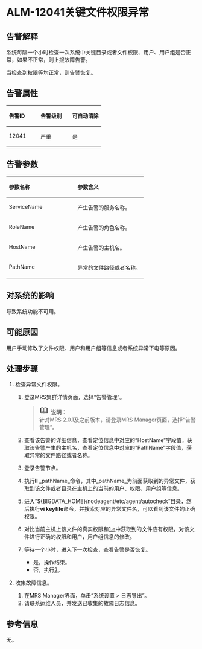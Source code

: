 # ALM-12041关键文件权限异常<a name="ZH-CN_TOPIC_0191883131"></a>

## 告警解释<a name="zh-cn_topic_0191813951_section3610056195959"></a>

系统每隔一个小时检查一次系统中关键目录或者文件权限、用户、用户组是否正常，如果不正常，则上报故障告警。

当检查到权限等均正常，则告警恢复。

## 告警属性<a name="zh-cn_topic_0191813951_section2860326595959"></a>

<a name="zh-cn_topic_0191813951_table3516315895959"></a>
<table><thead align="left"><tr id="zh-cn_topic_0191813951_row998916095959"><th class="cellrowborder" valign="top" width="33.33333333333333%" id="mcps1.1.4.1.1"><p id="zh-cn_topic_0191813951_p381563195959"><a name="zh-cn_topic_0191813951_p381563195959"></a><a name="zh-cn_topic_0191813951_p381563195959"></a><strong id="zh-cn_topic_0191813951_b3434068295959"><a name="zh-cn_topic_0191813951_b3434068295959"></a><a name="zh-cn_topic_0191813951_b3434068295959"></a>告警ID</strong></p>
</th>
<th class="cellrowborder" valign="top" width="33.33333333333333%" id="mcps1.1.4.1.2"><p id="zh-cn_topic_0191813951_p3013186195959"><a name="zh-cn_topic_0191813951_p3013186195959"></a><a name="zh-cn_topic_0191813951_p3013186195959"></a><strong id="zh-cn_topic_0191813951_b275129495959"><a name="zh-cn_topic_0191813951_b275129495959"></a><a name="zh-cn_topic_0191813951_b275129495959"></a>告警级别</strong></p>
</th>
<th class="cellrowborder" valign="top" width="33.33333333333333%" id="mcps1.1.4.1.3"><p id="zh-cn_topic_0191813951_p2152827995959"><a name="zh-cn_topic_0191813951_p2152827995959"></a><a name="zh-cn_topic_0191813951_p2152827995959"></a><strong id="zh-cn_topic_0191813951_b5953678495959"><a name="zh-cn_topic_0191813951_b5953678495959"></a><a name="zh-cn_topic_0191813951_b5953678495959"></a>可自动清除</strong></p>
</th>
</tr>
</thead>
<tbody><tr id="zh-cn_topic_0191813951_row5775016095959"><td class="cellrowborder" valign="top" width="33.33333333333333%" headers="mcps1.1.4.1.1 "><p id="zh-cn_topic_0191813951_p4725135695959"><a name="zh-cn_topic_0191813951_p4725135695959"></a><a name="zh-cn_topic_0191813951_p4725135695959"></a>12041</p>
</td>
<td class="cellrowborder" valign="top" width="33.33333333333333%" headers="mcps1.1.4.1.2 "><p id="zh-cn_topic_0191813951_p215465395959"><a name="zh-cn_topic_0191813951_p215465395959"></a><a name="zh-cn_topic_0191813951_p215465395959"></a>严重</p>
</td>
<td class="cellrowborder" valign="top" width="33.33333333333333%" headers="mcps1.1.4.1.3 "><p id="zh-cn_topic_0191813951_p4030924395959"><a name="zh-cn_topic_0191813951_p4030924395959"></a><a name="zh-cn_topic_0191813951_p4030924395959"></a>是</p>
</td>
</tr>
</tbody>
</table>

## 告警参数<a name="zh-cn_topic_0191813951_section2723887295959"></a>

<a name="zh-cn_topic_0191813951_table5886503695959"></a>
<table><thead align="left"><tr id="zh-cn_topic_0191813951_row1790276795959"><th class="cellrowborder" valign="top" width="50%" id="mcps1.1.3.1.1"><p id="zh-cn_topic_0191813951_p4083800395959"><a name="zh-cn_topic_0191813951_p4083800395959"></a><a name="zh-cn_topic_0191813951_p4083800395959"></a><strong id="zh-cn_topic_0191813951_b3199771095959"><a name="zh-cn_topic_0191813951_b3199771095959"></a><a name="zh-cn_topic_0191813951_b3199771095959"></a>参数名称</strong></p>
</th>
<th class="cellrowborder" valign="top" width="50%" id="mcps1.1.3.1.2"><p id="zh-cn_topic_0191813951_p4167773295959"><a name="zh-cn_topic_0191813951_p4167773295959"></a><a name="zh-cn_topic_0191813951_p4167773295959"></a><strong id="zh-cn_topic_0191813951_b3955527395959"><a name="zh-cn_topic_0191813951_b3955527395959"></a><a name="zh-cn_topic_0191813951_b3955527395959"></a>参数含义</strong></p>
</th>
</tr>
</thead>
<tbody><tr id="zh-cn_topic_0191813951_row4986052295959"><td class="cellrowborder" valign="top" width="50%" headers="mcps1.1.3.1.1 "><p id="zh-cn_topic_0191813951_p3324912810027"><a name="zh-cn_topic_0191813951_p3324912810027"></a><a name="zh-cn_topic_0191813951_p3324912810027"></a>ServiceName</p>
</td>
<td class="cellrowborder" valign="top" width="50%" headers="mcps1.1.3.1.2 "><p id="zh-cn_topic_0191813951_p882488010027"><a name="zh-cn_topic_0191813951_p882488010027"></a><a name="zh-cn_topic_0191813951_p882488010027"></a>产生告警的服务名称。</p>
</td>
</tr>
<tr id="zh-cn_topic_0191813951_row1393395395959"><td class="cellrowborder" valign="top" width="50%" headers="mcps1.1.3.1.1 "><p id="zh-cn_topic_0191813951_p5799565710027"><a name="zh-cn_topic_0191813951_p5799565710027"></a><a name="zh-cn_topic_0191813951_p5799565710027"></a>RoleName</p>
</td>
<td class="cellrowborder" valign="top" width="50%" headers="mcps1.1.3.1.2 "><p id="zh-cn_topic_0191813951_p2780510027"><a name="zh-cn_topic_0191813951_p2780510027"></a><a name="zh-cn_topic_0191813951_p2780510027"></a>产生告警的角色名称。</p>
</td>
</tr>
<tr id="zh-cn_topic_0191813951_row3133016695959"><td class="cellrowborder" valign="top" width="50%" headers="mcps1.1.3.1.1 "><p id="zh-cn_topic_0191813951_p2027021010027"><a name="zh-cn_topic_0191813951_p2027021010027"></a><a name="zh-cn_topic_0191813951_p2027021010027"></a>HostName</p>
</td>
<td class="cellrowborder" valign="top" width="50%" headers="mcps1.1.3.1.2 "><p id="zh-cn_topic_0191813951_p3127434810027"><a name="zh-cn_topic_0191813951_p3127434810027"></a><a name="zh-cn_topic_0191813951_p3127434810027"></a>产生告警的主机名。</p>
</td>
</tr>
<tr id="zh-cn_topic_0191813951_row2495711295959"><td class="cellrowborder" valign="top" width="50%" headers="mcps1.1.3.1.1 "><p id="zh-cn_topic_0191813951_p4909540110027"><a name="zh-cn_topic_0191813951_p4909540110027"></a><a name="zh-cn_topic_0191813951_p4909540110027"></a>PathName</p>
</td>
<td class="cellrowborder" valign="top" width="50%" headers="mcps1.1.3.1.2 "><p id="zh-cn_topic_0191813951_p1730451510027"><a name="zh-cn_topic_0191813951_p1730451510027"></a><a name="zh-cn_topic_0191813951_p1730451510027"></a>异常的文件路径或者名称。</p>
</td>
</tr>
</tbody>
</table>

## 对系统的影响<a name="zh-cn_topic_0191813951_section4897586695959"></a>

导致系统功能不可用。

## 可能原因<a name="zh-cn_topic_0191813951_section149135095959"></a>

用户手动修改了文件权限、用户和用户组等信息或者系统异常下电等原因。

## 处理步骤<a name="zh-cn_topic_0191813951_section1345295395959"></a>

1.  检查异常文件权限。
    1.  登录MRS集群详情页面，选择“告警管理”。

        >![](public_sys-resources/icon-note.gif) **说明：**   
        >针对MRS 2.0.1及之前版本，请登录MRS Manager页面，选择“告警管理”。  

    2.  查看该告警的详细信息，查看定位信息中对应的“HostName”字段值，获取该告警产生的主机名，查看定位信息中对应的“PathName”字段值，获取异常的文件路径或者名称。
    3.  登录告警节点。
    4.  执行**ll** _pathName_命令，其中_pathName_为前面获取到的异常文件，获取到该文件或者目录在主机上的当前的用户、权限、用户组等信息。
    5.  <a name="zh-cn_topic_0191813951_li5250207310354"></a>进入“$\{BIGDATA\_HOME\}/nodeagent/etc/agent/autocheck“目录，然后执行**vi keyfile**命令，并搜索对应的异常文件名，可以看到该文件的正确权限。
    6.  对比当前主机上该文件的真实权限和[1.e](#zh-cn_topic_0191813951_li5250207310354)中获取到的文件应有权限，对该文件进行正确的权限和用户，用户组信息的修改。
    7.  等待一个小时，进入下一次检查，查看告警是否恢复。
        -   是，操作结束。
        -   否，执行[2](#zh-cn_topic_0191813951_li572522141314)。

2.  <a name="zh-cn_topic_0191813951_li572522141314"></a>收集故障信息。
    1.  在MRS Manager界面，单击“系统设置 \> 日志导出”。
    2.  请联系运维人员，并发送已收集的故障日志信息。


## 参考信息<a name="zh-cn_topic_0191813951_section2267720495959"></a>

无。

